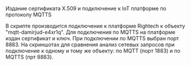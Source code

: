 Издание сертификата X.509 и подключение к IoT платформе по протоколу MQTTS

В скрипте производится подключение к платформе Rightech к объекту "mqtt-damirjud-e4xr1q". Для подключения по MQTTS на платформе издан сертификат и ключ. При подключении по MQTTS выбран порт 8883. На скриншотах для сравнения анализ сетевых запросов при подключение к одному и тому же объекту: по MQTT (порт 1883) и по MQTTS (прт 8883).